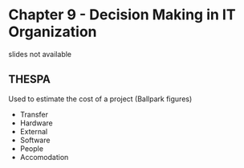 # Chapter 9 - Decision Making in IT Organization

slides not available

## THESPA

Used to estimate the cost of a project (Ballpark figures)

- Transfer
- Hardware
- External
- Software
- People
- Accomodation
